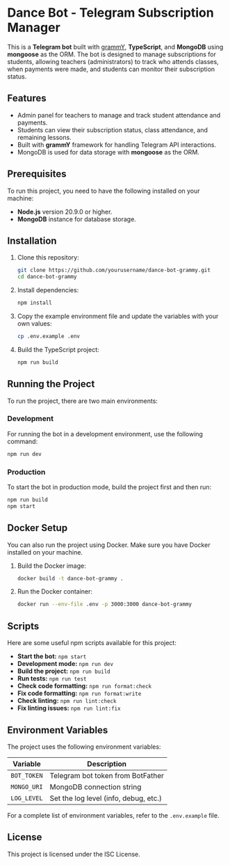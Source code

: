 # Dance Bot - Telegram Subscription Manager

This is a **Telegram bot** built with [grammY](https://grammy.dev/), **TypeScript**, and **MongoDB** using **mongoose** as the ORM. The bot is designed to manage subscriptions for students, allowing teachers (administrators) to track who attends classes, when payments were made, and students can monitor their subscription status.

## Features

-   Admin panel for teachers to manage and track student attendance and payments.
-   Students can view their subscription status, class attendance, and remaining lessons.
-   Built with **grammY** framework for handling Telegram API interactions.
-   MongoDB is used for data storage with **mongoose** as the ORM.

## Prerequisites

To run this project, you need to have the following installed on your machine:

-   **Node.js** version 20.9.0 or higher.
-   **MongoDB** instance for database storage.

## Installation

1. Clone this repository:
    ```bash
    git clone https://github.com/yourusername/dance-bot-grammy.git
    cd dance-bot-grammy
    ```
2. Install dependencies:

    ```bash
    npm install
    ```

3. Copy the example environment file and update the variables with your own values:

    ```bash
    cp .env.example .env
    ```

4. Build the TypeScript project:
    ```bash
    npm run build
    ```

## Running the Project

To run the project, there are two main environments:

### Development

For running the bot in a development environment, use the following command:

```bash
npm run dev
```

### Production

To start the bot in production mode, build the project first and then run:

```bash
npm run build
npm start
```

## Docker Setup

You can also run the project using Docker. Make sure you have Docker installed on your machine.

1. Build the Docker image:

    ```bash
    docker build -t dance-bot-grammy .
    ```

2. Run the Docker container:
    ```bash
    docker run --env-file .env -p 3000:3000 dance-bot-grammy
    ```

## Scripts

Here are some useful npm scripts available for this project:

-   **Start the bot:** `npm start`
-   **Development mode:** `npm run dev`
-   **Build the project:** `npm run build`
-   **Run tests:** `npm run test`
-   **Check code formatting:** `npm run format:check`
-   **Fix code formatting:** `npm run format:write`
-   **Check linting:** `npm run lint:check`
-   **Fix linting issues:** `npm run lint:fix`

## Environment Variables

The project uses the following environment variables:

| Variable    | Description                           |
| ----------- | ------------------------------------- |
| `BOT_TOKEN` | Telegram bot token from BotFather     |
| `MONGO_URI` | MongoDB connection string             |
| `LOG_LEVEL` | Set the log level (info, debug, etc.) |

For a complete list of environment variables, refer to the `.env.example` file.

## License

This project is licensed under the ISC License.
